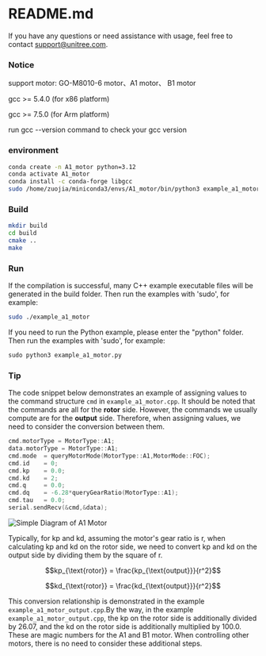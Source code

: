 # README.md

If you have any questions or need assistance with usage, feel free to contact support@unitree.com.

### Notice

support motor: GO-M8010-6 motor、A1 motor、 B1 motor

gcc >= 5.4.0 (for x86 platform)

gcc >= 7.5.0 (for Arm platform) 

run gcc --version  command to check your gcc version

### environment
```bash
conda create -n A1_motor python=3.12
conda activate A1_motor
conda install -c conda-forge libgcc
sudo /home/zuojia/miniconda3/envs/A1_motor/bin/python3 example_a1_motor.py
```

### Build
```bash
mkdir build
cd build
cmake ..
make
```

### Run
If the compilation is successful, many C++ example executable files will be generated in the build folder. Then run the examples with 'sudo', for example:
```bash
sudo ./example_a1_motor
```

If you need to run the Python example, please enter the "python" folder. Then run the examples with 'sudo', for example:
```python
sudo python3 example_a1_motor.py
```

### Tip

The code snippet below demonstrates an example of assigning values to the command structure `cmd` in `example_a1_motor.cpp`. It should be noted that the commands are all for the **rotor** side. However, the commands we usually compute are for the **output** side. Therefore, when assigning values, we need to consider the conversion between them.

```c++
cmd.motorType = MotorType::A1;
data.motorType = MotorType::A1;
cmd.mode  = queryMotorMode(MotorType::A1,MotorMode::FOC);
cmd.id    = 0;
cmd.kp    = 0.0;
cmd.kd    = 2;
cmd.q     = 0.0;
cmd.dq    = -6.28*queryGearRatio(MotorType::A1);
cmd.tau   = 0.0;
serial.sendRecv(&cmd,&data);
```

![Simple Diagram of A1 Motor](Simple_Diagram_of_A1_Motor.png)

Typically, for kp and kd, assuming the motor's gear ratio is r, when calculating kp and kd on the rotor side, we need to convert kp and kd on the output side by dividing them by the square of r. 

$$kp_{\text{rotor}} = \frac{kp_{\text{output}}}{r^2}$$

$$kd_{\text{rotor}} = \frac{kd_{\text{output}}}{r^2}$$

This conversion relationship is demonstrated in the example `example_a1_motor_output.cpp`.By the way, in the example `example_a1_motor_output.cpp`, the kp on the rotor side is additionally divided by 26.07, and the kd on the rotor side is additionally multiplied by 100.0. These are magic numbers for the A1 and B1 motor. When controlling other motors, there is no need to consider these additional steps.
